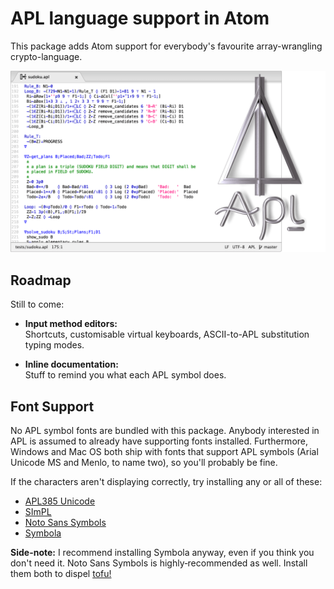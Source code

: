 APL language support in Atom
============================

This package adds Atom support for everybody's favourite array-wrangling crypto-language.

![Do you even ⍨, bro?](preview.png)


Roadmap
-------
Still to come:

* **Input method editors:**  
  Shortcuts, customisable virtual keyboards, ASCII-to-APL substitution typing modes.
  
* **Inline documentation:**  
  Stuff to remind you what each APL symbol does.


Font Support
------------
No APL symbol fonts are bundled with this package.
Anybody interested in APL is assumed to already have supporting fonts installed.
Furthermore, Windows and Mac OS both ship with fonts that support APL symbols
(Arial Unicode MS and Menlo, to name two), so you'll probably be fine.

If the characters aren't displaying correctly, try installing any or all of these:

* [APL385 Unicode](http://archive.vector.org.uk/resource/apl385.ttf)
* [SImPL](http://www.chastney.com/~philip/sixpack/sixpack_medium.ttf)
* [Noto Sans Symbols](https://www.google.com/get/noto/#sans-zsym)
* [Symbola](http://users.teilar.gr/~g1951d/Symbola.zip)

**Side-note:** I recommend installing Symbola anyway, even if you think you don't need it.
Noto Sans Symbols is highly‑recommended as well.
Install them both to dispel [tofu!](https://en.wikipedia.org/wiki/Noto_fonts#Etymology)
